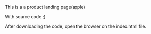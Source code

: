 This is a a product landing page(apple)

With source code ;)

After downloading the code, open the browser on the index.html file.
